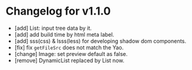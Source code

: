 # Changelog for v1.1.0

- [add] List: input tree data by it.
- [add] add build time by html meta label.
- [add] sss(css) & lsss(less) for developing shadow dom components.
- [fix] fix `getFileSrc` does not match the Yao.
- [change] Image: set preview default as false.
- [remove] DynamicList replaced by List now.